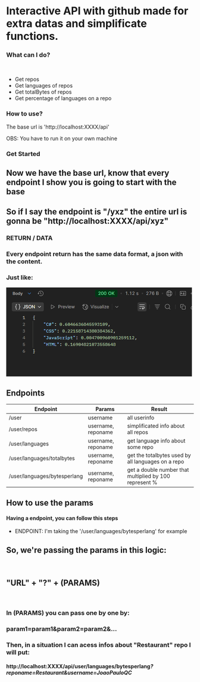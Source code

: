 # Interactive API with github made for extra datas and simplificate functions.

### What can I do?

<br>


- Get repos
- Get languages of repos
- Get totalBytes of repos
- Get percentage of languages on a repo


### How to use?

The base url is 'http://localhost:XXXX/api'

OBS: You have to run it on your own machine



### Get Started

## Now we have the base url, know that every endpoint I show you is going to start with the base
## So if I say the endpoint is "/yxz" the entire url is gonna be "http://localhost:XXXX/api/xyz"

### RETURN / DATA

### Every endpoint return has the same data format, a json with the content.
### Just like:
<img src="assets/datajson.png">
<br>

## Endpoints

| Endpoint                     | Params             | Result                                                 |
|------------------------------|--------------------|--------------------------------------------------------|
| /user                        | username           | all userinfo                                           |
| /user/repos                  | username, reponame | simplificated info about all repos                     |
| /user/languages              | username, reponame | get language info about some repo                      |
| /user/languages/totalbytes   | username, reponame | get the totalbytes used by all languages on a repo     |
| /user/languages/bytesperlang | username, reponame | get a double number that multiplied by 100 represent % |


## How to use the params

#### Having a endpoint, you can follow this steps

- ENDPOINT: I'm taking the '/user/languages/bytesperlang' for example


## So, we're passing the params in this logic:
<br>

## <b>"URL" + "?" + (PARAMS)<b/>

<br>

### In (PARAMS) you can pass one by one by:
### param1=param1&param2=param2&...

### Then, in a situation I can acess infos about "Restaurant" repo I will put:
#### http://localhost:XXXX/api/user/languages/bytesperlang<i>?<i/><b>reponame=Restaurant&username=JoaoPauloQC<b/>